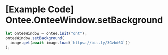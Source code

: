 # [Example Code] Ontee.OnteeWindow.setBackground

```ts
let onteeWindow = ontee.init("ont");
onteeWindow.setBackground(
  image.get(await image.load(`https://bit.ly/3Gvbd6G`))
);
```
